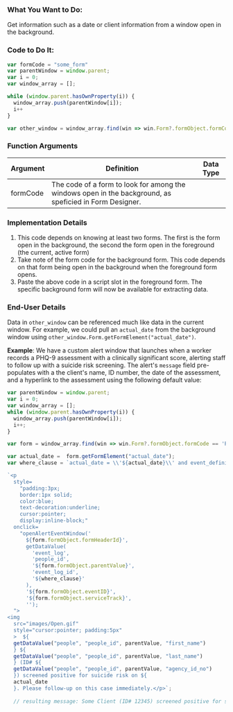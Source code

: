 ### What You Want to Do:

Get information such as a date or client information from a window open in the background.

### Code to Do It:
```javascript
var formCode = "some_form"
var parentWindow = window.parent; 
var i = 0; 
var window_array = []; 

while (window.parent.hasOwnProperty(i)) {
  window_array.push(parentWindow[i]); 
  i++
}

var other_window = window_array.find(win => win.Form?.formObject.formCode == formCode)
```
### Function Arguments
|Argument       |Definition |Data Type|
|---            |---        |---      |
|formCode |The code of a form to look for among the windows open in the background, as speficied in Form Designer.|


### Implementation Details
1. This code depends on knowing at least two forms. The first is the form open in the background, the second the form open in the foreground (the current, active form)
2. Take note of the form code for the background form. This code depends on that form being open in the background when the foreground form opens.
3. Paste the above code in a script slot in the foreground form. The specific background form will now be available for extracting data.

### End-User Details
Data in `other_window` can be referenced much like data in the current window. For example, we could pull an `actual_date` from the background window using `other_window.Form.getFormElement("actual_date")`.

**Example**: We have a custom alert window that launches when a worker records a PHQ-9 assessment with a clinically significant score, alerting staff to follow up with a suicide risk screening. The alert's `message` field pre-populates with a the client's name, ID number, the date of the assessment, and a hyperlink to the assessment using the following default value:

```js
var parentWindow = window.parent; 
var i = 0; 
var window_array = []; 
while (window.parent.hasOwnProperty(i)) {
  window_array.push(parentWindow[i]); 
  i++;
}

var form = window_array.find(win => win.Form?.formObject.formCode == 'PHQ9_FollowUp').Form;

var actual_date =  form.getFormElement("actual_date");
var where_clause = `actual_date = \\'${actual_date}\\' and event_definition_id = \\'${form.formObject.eventID}\\'`;

`<p 
  style=
    "padding:3px; 
    border:1px solid; 
    color:blue; 
    text-decoration:underline; 
    cursor:pointer; 
    display:inline-block;"  
  onclick=
    "openAlertEventWindow('
      ${form.formObject.formHeaderId}', 
      getDataValue(
        'event_log', 
        'people_id', 
        '${form.formObject.parentValue}', 
        'event_log_id', 
        '${where_clause}'
      ),
      '${form.formObject.eventID}', 
      '${form.formObject.serviceTrack}',
      '');
  ">
<img 
  src="images/Open.gif" 
  style="cursor:pointer; padding:5px"
  >  ${
  getDataValue("people", "people_id", parentValue, "first_name")
  } ${
  getDataValue("people", "people_id", parentValue, "last_name")
  } (ID# ${
  getDataValue("people", "people_id", parentValue, "agency_id_no")
  }) screened positive for suicide risk on ${
  actual_date
  }. Please follow-up on this case immediately.</p>`;
  
  // resulting message: Some Client (ID# 12345) screened positive for suicide risk on 2022-01-01 12:00. Please follow-up on this case immediately.
```
